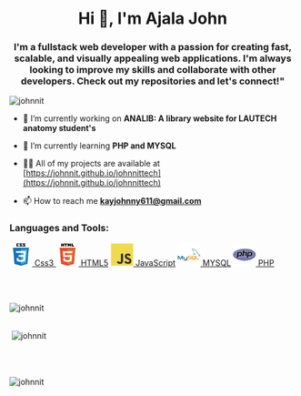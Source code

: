 <h1 align="center">Hi 👋, I'm Ajala John</h1>
<h3 align="center">I'm a fullstack web developer with a passion for creating fast, scalable, and visually appealing web applications.
I'm always looking to improve my skills and collaborate with other developers. Check out my repositories and let's connect!"
</h3>

<p align="left"> <img src="https://komarev.com/ghpvc/?username=johnnit&label=Profile%20views&color=0e75b6&style=flat" alt="johnnit" /> </p>

- 🔭 I’m currently working on **ANALIB: A library website for LAUTECH anatomy student's**

- 🌱 I’m currently learning **PHP and MYSQL**

- 👨‍💻 All of my projects are available at [https://johnnit.github.io/johnnittech](https://johnnit.github.io/johnnittech)

- 📫 How to reach me **kayjohnny611@gmail.com**


<h3 align="left">Languages and Tools:</h3>
<p align="left">
  <a href="https://www.w3schools.com/css/" target="_blank" rel="noreferrer"> <img src="https://raw.githubusercontent.com/devicons/devicon/master/icons/css3/css3-original-wordmark.svg" alt="css3" width="40" height="40"/> Css3 </a> <a href="https://www.w3.org/html/" target="_blank" rel="noreferrer"> <img src="https://raw.githubusercontent.com/devicons/devicon/master/icons/html5/html5-original-wordmark.svg" alt="html5" width="40" height="40"/> HTML5</a> <a href="https://developer.mozilla.org/en-US/docs/Web/JavaScript" target="_blank" rel="noreferrer"> <img src="https://raw.githubusercontent.com/devicons/devicon/master/icons/javascript/javascript-original.svg" alt="javascript" width="40" height="40"/> JavaScript</a> <a href="https://www.mysql.com/" target="_blank" rel="noreferrer"> <img src="https://raw.githubusercontent.com/devicons/devicon/master/icons/mysql/mysql-original-wordmark.svg" alt="mysql" width="40" height="40"/> MYSQL</a> <a href="https://www.php.net" target="_blank" rel="noreferrer"> <img src="https://raw.githubusercontent.com/devicons/devicon/master/icons/php/php-original.svg" alt="php" width="40" height="40"/> PHP</a>
</p><br><br>

<p><img align="left" src="https://github-readme-stats.vercel.app/api/top-langs?username=johnnit&show_icons=true&locale=en&layout=compact" alt="johnnit" /></p>
<br><br>
<p>&nbsp;<img align="center" src="https://github-readme-stats.vercel.app/api?username=johnnit&show_icons=true&locale=en" alt="johnnit" /></p><br><br>

<p><img align="center" src="https://github-readme-streak-stats.herokuapp.com/?user=johnnit&" alt="johnnit" /></p>
<br><br>
